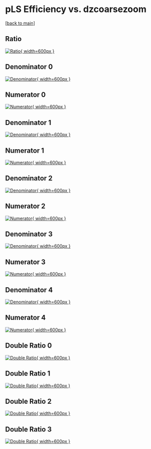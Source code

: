 # pLS Efficiency vs. dzcoarsezoom

[[back to main](./)]



## Ratio

[![Ratio](../mtv/var/pLS_vtr_321_0_eff_dzcoarsezoom.png){ width=600px }](../mtv/var/pLS_vtr_321_0_eff_dzcoarsezoom.pdf)

## Denominator 0

[![Denominator](../mtv/den/pLS_vtr_321_0_eff_dzcoarsezoom_den0.png){ width=600px }](../mtv/den/pLS_vtr_321_0_eff_dzcoarsezoom_den0.pdf)

## Numerator 0

[![Numerator](../mtv/num/pLS_vtr_321_0_eff_dzcoarsezoom_num0.png){ width=600px }](../mtv/num/pLS_vtr_321_0_eff_dzcoarsezoom_num0.pdf)

## Denominator 1

[![Denominator](../mtv/den/pLS_vtr_321_0_eff_dzcoarsezoom_den1.png){ width=600px }](../mtv/den/pLS_vtr_321_0_eff_dzcoarsezoom_den1.pdf)

## Numerator 1

[![Numerator](../mtv/num/pLS_vtr_321_0_eff_dzcoarsezoom_num1.png){ width=600px }](../mtv/num/pLS_vtr_321_0_eff_dzcoarsezoom_num1.pdf)

## Denominator 2

[![Denominator](../mtv/den/pLS_vtr_321_0_eff_dzcoarsezoom_den2.png){ width=600px }](../mtv/den/pLS_vtr_321_0_eff_dzcoarsezoom_den2.pdf)

## Numerator 2

[![Numerator](../mtv/num/pLS_vtr_321_0_eff_dzcoarsezoom_num2.png){ width=600px }](../mtv/num/pLS_vtr_321_0_eff_dzcoarsezoom_num2.pdf)

## Denominator 3

[![Denominator](../mtv/den/pLS_vtr_321_0_eff_dzcoarsezoom_den3.png){ width=600px }](../mtv/den/pLS_vtr_321_0_eff_dzcoarsezoom_den3.pdf)

## Numerator 3

[![Numerator](../mtv/num/pLS_vtr_321_0_eff_dzcoarsezoom_num3.png){ width=600px }](../mtv/num/pLS_vtr_321_0_eff_dzcoarsezoom_num3.pdf)

## Denominator 4

[![Denominator](../mtv/den/pLS_vtr_321_0_eff_dzcoarsezoom_den4.png){ width=600px }](../mtv/den/pLS_vtr_321_0_eff_dzcoarsezoom_den4.pdf)

## Numerator 4

[![Numerator](../mtv/num/pLS_vtr_321_0_eff_dzcoarsezoom_num4.png){ width=600px }](../mtv/num/pLS_vtr_321_0_eff_dzcoarsezoom_num4.pdf)

## Double Ratio 0

[![Double Ratio](../mtv/ratio/pLS_vtr_321_0_eff_dzcoarsezoom_ratio0.png){ width=600px }](../mtv/ratio/pLS_vtr_321_0_eff_dzcoarsezoom_ratio0.pdf)

## Double Ratio 1

[![Double Ratio](../mtv/ratio/pLS_vtr_321_0_eff_dzcoarsezoom_ratio1.png){ width=600px }](../mtv/ratio/pLS_vtr_321_0_eff_dzcoarsezoom_ratio1.pdf)

## Double Ratio 2

[![Double Ratio](../mtv/ratio/pLS_vtr_321_0_eff_dzcoarsezoom_ratio2.png){ width=600px }](../mtv/ratio/pLS_vtr_321_0_eff_dzcoarsezoom_ratio2.pdf)

## Double Ratio 3

[![Double Ratio](../mtv/ratio/pLS_vtr_321_0_eff_dzcoarsezoom_ratio3.png){ width=600px }](../mtv/ratio/pLS_vtr_321_0_eff_dzcoarsezoom_ratio3.pdf)

